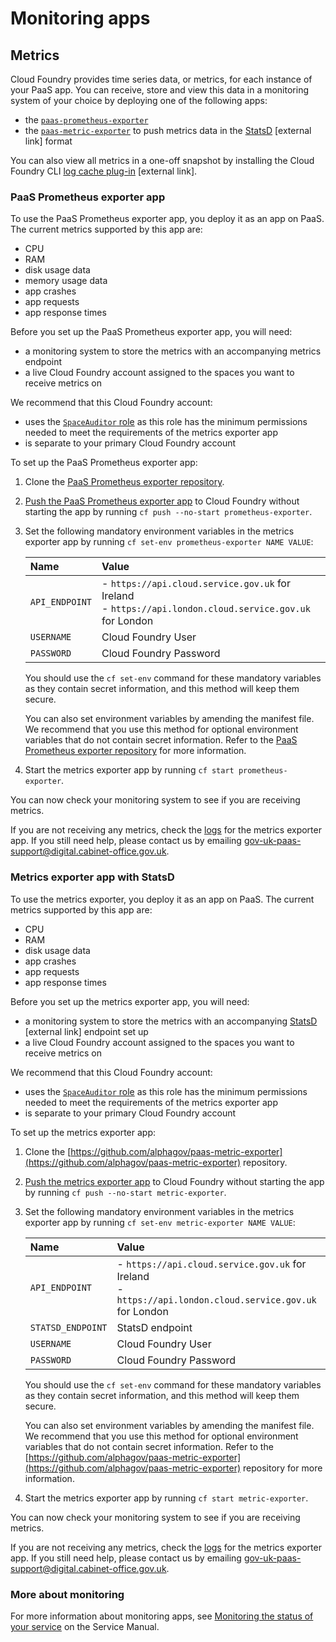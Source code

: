 # Monitoring apps

## Metrics

Cloud Foundry provides time series data, or metrics, for each instance of your PaaS app. You can receive, store and view this data in a monitoring system of your choice by deploying one of the following apps:

- the [`paas-prometheus-exporter`](https://github.com/alphagov/paas-prometheus-exporter)
- the [`paas-metric-exporter`](https://github.com/alphagov/paas-metric-exporter) to push metrics data in the [StatsD](https://github.com/etsy/statsd/wiki) [external link] format

You can also view all metrics in a one-off snapshot by installing the Cloud Foundry CLI [log cache plug-in](https://github.com/cloudfoundry/log-cache-cli#installing-plugin) [external link].

### PaaS Prometheus exporter app

To use the PaaS Prometheus exporter app, you deploy it as an app on PaaS. The current metrics supported by this app are:

- CPU
- RAM
- disk usage data
- memory usage data
- app crashes
- app requests
- app response times

Before you set up the PaaS Prometheus exporter app, you will need:

- a monitoring system to store the metrics with an accompanying metrics endpoint
- a live Cloud Foundry account assigned to the spaces you want to receive metrics on

We recommend that this Cloud Foundry account:

- uses the [`SpaceAuditor` role](/orgs_spaces_users.html#space-auditor) as this role has the minimum permissions needed to meet the requirements of the metrics exporter app
- is separate to your primary Cloud Foundry account

To set up the PaaS Prometheus exporter app:

1. Clone the [PaaS Prometheus exporter repository](https://github.com/alphagov/paas-prometheus-exporter).
1. [Push the PaaS Prometheus exporter app](/deploying_apps.html#deploying-public-apps) to Cloud Foundry without starting the app by running `cf push --no-start prometheus-exporter`.
1. Set the following mandatory environment variables in the metrics exporter app by running `cf set-env prometheus-exporter NAME VALUE`:

	|Name|Value|
	|:---|:---|
	|`API_ENDPOINT`|- `https://api.cloud.service.gov.uk` for Ireland<br>- `https://api.london.cloud.service.gov.uk` for London|
	|`USERNAME`|Cloud Foundry User|
	|`PASSWORD`|Cloud Foundry Password|

	You should use the `cf set-env` command for these mandatory variables as they contain secret information, and this method will keep them secure.

	You can also set environment variables by amending the manifest file. We recommend that you use this method for optional environment variables that do not contain secret information. Refer to the [PaaS Prometheus exporter repository](https://github.com/alphagov/paas-prometheus-exporter) for more information.

1. Start the metrics exporter app by running `cf start prometheus-exporter`.

You can now check your monitoring system to see if you are receiving metrics.

If you are not receiving any metrics, check the [logs](/monitoring_apps.html#logs) for the metrics exporter app. If you still need help, please contact us by emailing [gov-uk-paas-support@digital.cabinet-office.gov.uk](mailto:gov-uk-paas-support@digital.cabinet-office.gov.uk).

### Metrics exporter app with StatsD

To use the metrics exporter, you deploy it as an app on PaaS. The current metrics supported by this app are:

- CPU
- RAM
- disk usage data
- app crashes
- app requests
- app response times

Before you set up the metrics exporter app, you will need:

- a monitoring system to store the metrics with an accompanying [StatsD](https://github.com/etsy/statsd/wiki) [external link] endpoint set up
- a live Cloud Foundry account assigned to the spaces you want to receive metrics on

We recommend that this Cloud Foundry account:

- uses the [`SpaceAuditor` role](/orgs_spaces_users.html#space-auditor) as this role has the minimum permissions needed to meet the requirements of the metrics exporter app
- is separate to your primary Cloud Foundry account

To set up the metrics exporter app:

1. Clone the [https://github.com/alphagov/paas-metric-exporter](https://github.com/alphagov/paas-metric-exporter) repository.
1. [Push the metrics exporter app](/deploying_apps.html#deploying-public-apps) to Cloud Foundry without starting the app by running `cf push --no-start metric-exporter`.
1. Set the following mandatory environment variables in the metrics exporter app by running `cf set-env metric-exporter NAME VALUE`:

	|Name|Value|
	|:---|:---|
	|`API_ENDPOINT`|- `https://api.cloud.service.gov.uk` for Ireland<br>- `https://api.london.cloud.service.gov.uk` for London|
	|`STATSD_ENDPOINT`|StatsD endpoint|
	|`USERNAME`|Cloud Foundry User|
	|`PASSWORD`|Cloud Foundry Password|

	You should use the `cf set-env` command for these mandatory variables as they contain secret information, and this method will keep them secure.

	You can also set environment variables by amending the manifest file. We recommend that you use this method for optional environment variables that do not contain secret information. Refer to the [https://github.com/alphagov/paas-metric-exporter](https://github.com/alphagov/paas-metric-exporter) repository for more information.

1. Start the metrics exporter app by running `cf start metric-exporter`.

You can now check your monitoring system to see if you are receiving metrics.

If you are not receiving any metrics, check the [logs](/monitoring_apps.html#logs) for the metrics exporter app. If you still need help, please contact us by emailing [gov-uk-paas-support@digital.cabinet-office.gov.uk](mailto:gov-uk-paas-support@digital.cabinet-office.gov.uk).

### More about monitoring

For more information about monitoring apps, see [Monitoring the status of your service](https://www.gov.uk/service-manual/technology/monitoring-the-status-of-your-service) on the Service Manual.
